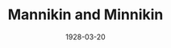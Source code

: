 ---
title: Mannikin and Minnikin
date: 1928-03-20
closing_date:
layout: productions
featured_image:
image_caption:
image_credit:
playbill:
Theatre: Theatre Jacksonville
cast:
- Mannikin: Charles W. Crooke, Jr.
- Minnikin: Nancy Hoyt
crew:
- Director: Paul Stuart Buchanan
- Set Design: Anne C. Lalor
- Props:
  - Charlotte Bowden Perry
  - Margaret Fairlie
  - Mrs. C.J. Williams, Jr.
  - Ray Halle
external_links:
---